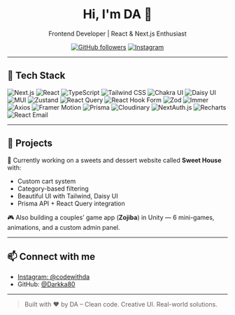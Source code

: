 <h1 align="center">Hi, I'm DA 👋</h1>
<p align="center">
  Frontend Developer | React & Next.js Enthusiast  
</p>

<p align="center">
  <a href="https://github.com/Darkka80"><img src="https://img.shields.io/github/followers/Darkka80?style=social" alt="GitHub followers"></a>
  <a href="https://instagram.com/codewithda"><img src="https://img.shields.io/badge/-Instagram-E4405F?style=flat&logo=instagram&logoColor=white" alt="Instagram"></a>
</p>

---

## 🚀 Tech Stack

![Next.js](https://img.shields.io/badge/-Next.js-000000?style=flat&logo=nextdotjs&logoColor=white)
![React](https://img.shields.io/badge/-React-61DAFB?style=flat&logo=react&logoColor=white)
![TypeScript](https://img.shields.io/badge/-TypeScript-3178C6?style=flat&logo=typescript&logoColor=white)
![Tailwind CSS](https://img.shields.io/badge/-TailwindCSS-38B2AC?style=flat&logo=tailwind-css&logoColor=white)
![Chakra UI](https://img.shields.io/badge/-Chakra_UI-319795?style=flat&logo=chakraui&logoColor=white)
![Daisy UI](https://img.shields.io/badge/-Daisy_UI-F6AD55?style=flat&logo=daisyui&logoColor=white)
![MUI](https://img.shields.io/badge/-MUI-007FFF?style=flat&logo=mui&logoColor=white)
![Zustand](https://img.shields.io/badge/-Zustand-000000?style=flat&logo=react&logoColor=white)
![React Query](https://img.shields.io/badge/-React_Query-FF4154?style=flat&logo=react-query&logoColor=white)
![React Hook Form](https://img.shields.io/badge/-React_Hook_Form-EC5990?style=flat&logo=reacthookform&logoColor=white)
![Zod](https://img.shields.io/badge/-Zod-0B0B0B?style=flat&logo=zod&logoColor=white)
![Immer](https://img.shields.io/badge/-Immer-00A8E8?style=flat)
![Axios](https://img.shields.io/badge/-Axios-5A29E4?style=flat)
![Framer Motion](https://img.shields.io/badge/-Framer_Motion-E10098?style=flat&logo=framer)
![Prisma](https://img.shields.io/badge/-Prisma-2D3748?style=flat&logo=prisma&logoColor=white)
![Cloudinary](https://img.shields.io/badge/-Cloudinary-3448C5?style=flat&logo=cloudinary&logoColor=white)
![NextAuth.js](https://img.shields.io/badge/-NextAuth.js-3C3C3C?style=flat&logo=next.js&logoColor=white)
![Recharts](https://img.shields.io/badge/-Recharts-FF4500?style=flat)
![React Email](https://img.shields.io/badge/-React_Email-0A66C2?style=flat)

---

## 📂 Projects

🧁 Currently working on a sweets and dessert website called **Sweet House** with:
- Custom cart system
- Category-based filtering
- Beautiful UI with Tailwind, Daisy UI
- Prisma API + React Query integration

🎮 Also building a couples’ game app (**Zojiba**) in Unity — 6 mini-games, animations, and a custom admin panel.

---

## 📫 Connect with me

- [Instagram: @codewithda](https://instagram.com/code_withda)
- GitHub: [@Darkka80](https://github.com/Darkka80)

---

> Built with ❤️ by DA – Clean code. Creative UI. Real-world solutions.
